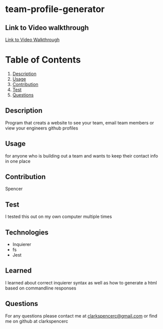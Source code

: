 # team-profile-generator

## Link to Video walkthrough 
[Link to Video Walkthrough](https://drive.google.com/file/d/1113O_GvsoDW-WYZtEeEEmHHJgLyQiZBN/view)



  # Table of Contents
1. [Description](#description)
2. [Usage](#usage)
3. [Contribution](#contribution)
4. [Test](#test)
5. [Questions](#questions)

## Description 
Program that creats a website to see your team, email team members or view your engineers github profiles 

## Usage 
for anyone who is building out a team and wants to keep their contact info in one place 

## Contribution
Spencer

## Test
I tested this out on my own computer multiple times 

## Technologies 
* Inquierer 
* fs 
* Jest

## Learned 
I learned about correct inquierer syntax as well as how to generate a html based on commandline responses


## Questions
For any questions please contact me at clarkspencerc@gmail.com or find me on github at clarkspencerc